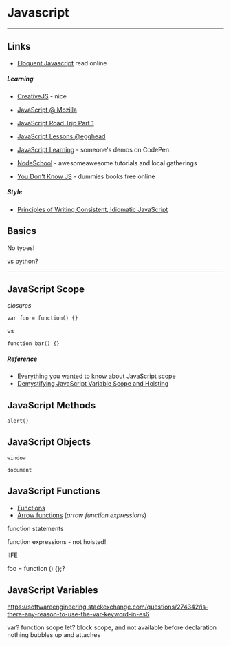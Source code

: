 # Javascript

---


## Links

- [Eloquent Javascript](http://eloquentjavascript.net/) read online


##### Learning

- [CreativeJS](http://creativejs.com/) - nice 
- [JavaScript @ Mozilla](https://developer.mozilla.org/en-US/docs/Web/JavaScript)

- [JavaScript Road Trip Part 1](https://www.codeschool.com/courses/javascript-road-trip-part-1)
- [JavaScript Lessons @egghead](https://egghead.io/technologies/js)
- [JavaScript Learning](http://codepen.io/collection/paujy/) - someone's demos on CodePen.

- [NodeSchool](http://nodeschool.io/) - awesomeawesome tutorials and local gatherings
- [You Don't Know JS](https://github.com/getify/You-Dont-Know-JS) - dummies books free online

##### Style

- [Principles of Writing Consistent, Idiomatic JavaScript](https://github.com/rwaldron/idiomatic.js/)



## Basics

No types!

vs python?

---

## JavaScript Scope

_closures_

    var foo = function() {}

vs

    function bar() {}

##### Reference

- [Everything you wanted to know about JavaScript scope](https://toddmotto.com/everything-you-wanted-to-know-about-javascript-scope/)
- [Demystifying JavaScript Variable Scope and Hoisting](http://www.sitepoint.com/demystifying-javascript-variable-scope-hoisting/)


## JavaScript Methods

`alert()`


## JavaScript Objects

`window`

`document`

## JavaScript Functions

* [Functions](https://developer.mozilla.org/en-US/docs/Web/JavaScript/Reference/Functions)
* [Arrow functions](https://developer.mozilla.org/en-US/docs/Web/JavaScript/Reference/Functions/Arrow_functions) (*arrow function expressions*)

function statements

function expressions - not hoisted!

IIFE

foo = function () {};?


## JavaScript Variables

https://softwareengineering.stackexchange.com/questions/274342/is-there-any-reason-to-use-the-var-keyword-in-es6

var? function scope
let? block scope, and not available before declaration
nothing bubbles up and attaches

